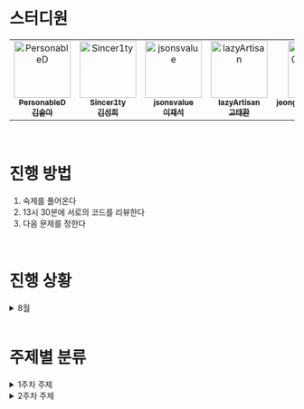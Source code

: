 # 스터디원

<table>
  <tr>
    <td align="center">
      <a href="https://github.com/PersonableD">
        <img src="https://github.com/PersonableD.png" width="100px;" alt="PersonableD"/><br />
        <sub><b>PersonableD</b></sub><br/>
        <sub><b>김슬아</b></sub>
      </a>
    </td>
    <td align="center">
      <a href="https://github.com/Sincer1ty">
        <img src="https://github.com/Sincer1ty.png" width="100px;" alt="Sincer1ty"/><br />
        <sub><b>Sincer1ty</b></sub><br/>
        <sub><b>김성희</b></sub>
      </a>
    </td>
    <td align="center">
      <a href="https://github.com/jsonsvalue">
        <img src="https://github.com/jsonsvalue.png" width="100px;" alt="jsonsvalue"/><br />
        <sub><b>jsonsvalue</b></sub><br/>
        <sub><b>이재석</b></sub>
      </a>
    </td>
    <td align="center">
      <a href="https://github.com/lazyArtisan">
        <img src="https://github.com/lazyArtisan.png" width="100px;" alt="lazyArtisan"/><br />
        <sub><b>lazyArtisan</b></sub><br/>
        <sub><b>고태환</b></sub>
      </a>
    </td>
    <td align="center">
      <a href="https://github.com/jeongyuje0ngyujeong">
        <img src="https://github.com/jeongyuje0ngyujeong.png" width="100px;" alt="jeongyuje0ngyujeong"/><br />
        <sub><b>jeongyuje0ngyujeong</b></sub><br/>
        <sub><b>정유정</b></sub>
      </a>
    </td>
  </tr>
</table>


<br>

# 진행 방법

1. 숙제를 풀어온다
2. 13시 30분에 서로의 코드를 리뷰한다
3. 다음 문제를 정한다

<br>

# 진행 상황
<details>
  <summary>8월</summary>

<table>
  <tr>
    <th>Date</th>
    <th>Problem</th>
  </tr>
  <tr>
    <td>8.12</td>
    <td><a href="https://www.acmicpc.net/problem/2468">2468 안전영역</a></td>
  </tr>
  <tr>
    <td>8.13</td>
    <td><a href="https://www.acmicpc.net/problem/2504">2504 괄호의 값</a></td>
  </tr>
  <tr>
    <td>8.14</td>
    <td><a href="https://www.acmicpc.net/problem/1655">1655 가운데를 말해요</a></td>
  </tr>
  <tr>
    <td>8.15</td>
    <td><a href="https://www.acmicpc.net/problem/13334">13334 철로</a></td>
  </tr>
  <tr>
    <td>8.16</td>
    <td><a href="https://www.acmicpc.net/problem/17298">17298 오큰수</a></td>
  </tr>
  <tr>
    <td>8.17</td>
    <td>Review session</td>
  </tr>
  <tr>
    <td>8.19</td>
    <td><a href="https://www.acmicpc.net/problem/2805">2805 나무 자르기</a></td>
  </tr>
  <tr>
    <td>8.20</td>
    <td><a href="https://www.acmicpc.net/problem/3190">3190 뱀</a></td>
  </tr>
  <tr>
    <td>8.21</td>
    <td><a href="https://www.acmicpc.net/problem/2110">2110 공유기 설치</a></td>
  </tr>
  <tr>
    <td>8.22</td>
    <td><a href="https://www.acmicpc.net/problem/2812">2812 크게 만들기</a></td>
  </tr>
  <tr>
    <td>8.23</td>
    <td><a href="https://www.acmicpc.net/problem/2869">2869 달팽이는 올라가고 싶다</a></td>
  </tr>
  <tr>
    <td>8.24</td>
    <td>Review session</td>
  </tr>
  <tr>
    <td>8.26</td>
    <td><a href="https://www.acmicpc.net/problem/1707">1707 이분 그래프</a></td>
  </tr>
  <tr>
    <td>8.28</td>
    <td><a href="https://www.acmicpc.net/problem/14888">14888 연산자 끼워넣기</a></td>
  </tr>
  <tr>
    <td>8.30</td>
    <td><a href="https://www.acmicpc.net/problem/3055">3055 탈출</a></td>
    <td></td>
  </tr>
  <tr>
    <td>8.31</td>
    <td>Review session</td>
  </tr> 
</table>
</details>

<br>

# 주제별 분류

<details>
  <summary>1주차 주제</summary>
  <ul>
    <li>1. 단순 구현</li>
    <li>2. 재귀함수</li>
    <li>3. 정렬</li>
    <li>4. 완전 탐색, 이분 탐색</li>
    <li>5. 분할 정복</li>
    <li>6. 스택, 큐</li>
    <li>7. 우선순위 큐</li>
  </ul>
</details>

<details>
  <summary>2주차 주제</summary>
  <ul>
    <li>1. DFS, BFS</li>
    <li>2. 위상 정렬</li>
    <li>3. 최소 신장 트리</li>
    <li>4. 다익스트라, 플로이드 와샬</li>
    <li>5. Trie</li>
  </ul>
</details>

